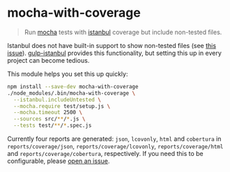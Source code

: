 # mocha-with-coverage

> Run [mocha](https://mochajs.org/) tests with [istanbul](https://github.com/gotwarlost/istanbul) coverage but include non-tested files.

Istanbul does not have built-in support to show non-tested files (see [this issue](https://github.com/gotwarlost/istanbul/issues/112)). [gulp-istanbul](https://github.com/SBoudrias/gulp-istanbul) provides this functionality, but setting this up in every project can become tedious.

This module helps you set this up quickly:

```bash
npm install --save-dev mocha-with-coverage
./node_modules/.bin/mocha-with-coverage \
  --istanbul.includeUntested \
  --mocha.require test/setup.js \
  --mocha.timeout 2500 \
  --sources src/**/*.js \
  --tests test/**/*.spec.js
```

Currently four reports are generated: `json`, `lcovonly`, `html` and `cobertura` in `reports/coverage/json`, `reports/coverage/lcovonly`, `reports/coverage/html` and `reports/coverage/cobertura`, respectively. If you need this to be configurable, please [open an issue](https://github.com/Finanzchef24-GmbH/mocha-with-coverage/issues).
